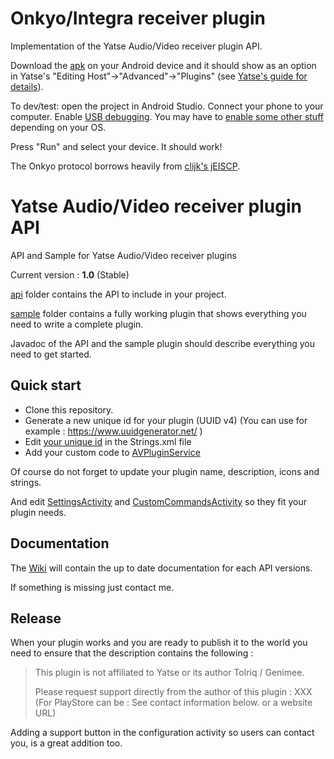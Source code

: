 # Onkyo/Integra receiver plugin

Implementation of the Yatse Audio/Video receiver plugin API.  

Download the [apk](./sample/sample-release.apk) on your Android device and it should show as an option in Yatse's "Editing Host"->"Advanced"->"Plugins" (see [Yatse's guide for details](https://yatse.tv/redmine/projects/yatse/wiki/Setup)).  

To dev/test:  open the project in Android Studio.  Connect your phone to your computer.  Enable [USB debugging](https://developer.android.com/training/basics/firstapp/running-app.html).  You may have to [enable some other stuff](https://developer.android.com/studio/run/device.html) depending on your OS.

Press "Run" and select your device.  It should work!



The Onkyo protocol borrows heavily from [clijk's jEISCP](https://github.com/cljk/jEISCP).

# Yatse Audio/Video receiver plugin API

API and Sample for Yatse Audio/Video receiver plugins

Current version : **1.0** (Stable)

[api](https://github.com/Tolriq/yatse-avreceiverplugin-api/tree/master/api) folder contains the API to include in your project.

[sample](https://github.com/Tolriq/yatse-avreceiverplugin-api/tree/master/sample) folder contains a fully working plugin that shows everything you need to write a complete plugin.

Javadoc of the API and the sample plugin should describe everything you need to get started.

## Quick start

* Clone this repository.
* Generate a new unique id for your plugin (UUID v4) (You can use for example : https://www.uuidgenerator.net/ )
* Edit [your unique id](https://github.com/Tolriq/yatse-avreceiverplugin-api/blob/master/sample/src/main/res/values/strings.xml#L29) in the Strings.xml file
* Add your custom code to [AVPluginService](https://github.com/Tolriq/yatse-avreceiverplugin-api/blob/master/sample/src/main/java/tv/yatse/plugin/avreceiver/sample/AVPluginService.java)

Of course do not forget to update your plugin name, description, icons and strings.

And edit [SettingsActivity](https://github.com/Tolriq/yatse-avreceiverplugin-api/blob/master/sample/src/main/java/tv/yatse/plugin/avreceiver/sample/SettingsActivity.java) and [CustomCommandsActivity](https://github.com/Tolriq/yatse-avreceiverplugin-api/blob/master/sample/src/main/java/tv/yatse/plugin/avreceiver/sample/CustomCommandsActivity.java) so they fit your plugin needs.

## Documentation

The [Wiki](https://github.com/Tolriq/yatse-avreceiverplugin-api/wiki) will contain the up to date documentation for each API versions.

If something is missing just contact me.

## Release

When your plugin works and you are ready to publish it to the world you need to ensure that the description contains the following :

> This plugin is not affiliated to Yatse or its author Tolriq / Genimee.
>
> Please request support directly from the author of this plugin : XXX (For PlayStore can be : See contact information below. or a website URL)

Adding a support button in the configuration activity so users can contact you, is a great addition too.